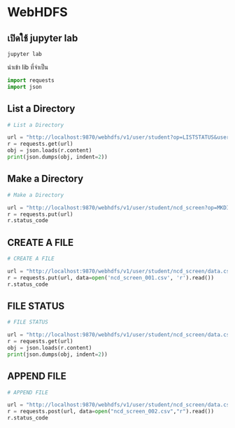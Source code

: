 # WebHDFS

## เปิดใช้ jupyter lab
```
jupyter lab
```

นำเข้า lib ที่จำเป็น
```python
import requests
import json
```

## List a Directory 

```python
# List a Directory 

url = "http://localhost:9870/webhdfs/v1/user/student?op=LISTSTATUS&user.name=student"
r = requests.get(url)
obj = json.loads(r.content)
print(json.dumps(obj, indent=2))
```

## Make a Directory

```python
# Make a Directory

url = "http://localhost:9870/webhdfs/v1/user/student/ncd_screen?op=MKDIRS&user.name=student"
r = requests.put(url)
r.status_code
```

## CREATE A FILE

```python
# CREATE A FILE

url = "http://localhost:9870/webhdfs/v1/user/student/ncd_screen/data.csv?op=CREATE&user.name=student&overwrite=true"
r = requests.put(url, data=open('ncd_screen_001.csv', 'r').read())
r.status_code
```

## FILE STATUS

```python
# FILE STATUS

url = "http://localhost:9870/webhdfs/v1/user/student/ncd_screen/data.csv?op=GETFILESTATUS&user.name=student"
r = requests.get(url)
obj = json.loads(r.content)
print(json.dumps(obj, indent=2))
```

## APPEND FILE

```python
# APPEND FILE

url = "http://localhost:9870/webhdfs/v1/user/student/ncd_screen/data.csv?op=APPEND&user.name=student"
r = requests.post(url, data=open("ncd_screen_002.csv","r").read())
r.status_code
```
